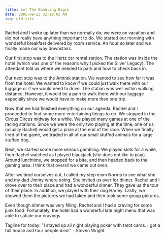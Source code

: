 ```yaml
---
title: Let The Gambling Begin
date: 2005-09-23 02:19:03 AM
tag: old site
---
```


Rachel and I woke up later than we normally do; we were on vacation and did not really have anything important to do. We started our morning with wonderful breakfast delivered by room service. An hour so later and we finally made our way downstairs.

Our first stop was to the Hertz car rental station. The station was inside the hotel (which was one of the reasons why I picked the Silver Legacy). The attendant told us where we needed to park and how to check back in.

Our next stop was to the Amtrak station. We wanted to see how far it was from the hotel. We wanted to know if we could just walk there with our luggage or if we would need to drive. The station was well within walking distance. However, it would be a pain to walk there with our luggage especially since we would have to make more than one trip.

Now that we had finished everything on our agenda, Rachel and I proceeded to find some more entertaining things to do. We stopped in the Circus Circus midway for a while. We played many games at one of the racing stations. Since we were the only two playing at the time, one of us (usually Rachel) would get a prize at the end of the race. When we finally tired of the game, we traded in all of our small stuffed animals for a large stuffed dog.

Next, we started some more serious gambling. We played slots for a while, then Rachel watched as I played blackjack (she does not like to play). Around lunchtime, we stopped for a bite, and then headed back to the gaming area. I think that overall we came out even.

After we tired ourselves out, I called my step mom Norma to see what she and my dad Jimmy where doing. She invited us over for dinner. Rachel and I drove over to their place and had a wonderful dinner. They gave us the tour of their place. In addition, we played with their dog Harley. Lastly, we showed them the pictures we had taken and then took some group pictures.

Even though dinner was very filling, Rachel and I had a craving for some junk food. Fortunately, the hotel had a wonderful late night menu that was able to satiate our cravings.

Tagline for today: "I stayed up all night playing poker with tarot cards. I got a full house and four people died." - Steven Wright
